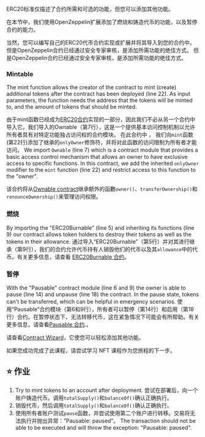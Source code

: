 ERC20标准仅描述了合约所需和可选的功能，但您可以添加其他功能。

在本节中，我们使用OpenZeppelin扩展添加了燃烧和铸造代币的功能，以及暂停合约的能力。

当然，您可以编写自己的ERC20代币合约实现或扩展并将其导入到您的合约中。但是OpenZeppelin合约已经通过安全专家审核，是添加所需功能的绝佳方式。 但是OpenZeppelin合约已经通过安全专家审核，是添加所需功能的绝佳方式。

### Mintable

The mint function allows the creator of the contract to mint (create) additional tokens after the contract has been deployed (line 22). As input parameters, the function needs the address that the tokens will be minted to, and the amount of tokens that should be minted.

由于mint函数已经成为<a href="https://github.com/OpenZeppelin/openzeppelin-contracts/blob/master/contracts/token/ERC20/ERC20.sol" target="_blank">ERC20合约</a>实现的一部分，因此我们不必从另一个合约中导入它。我们导入的Ownable（第7行），这是一个提供基本访问控制机制以允许所有者具有对特定功能独占访问权的合约模块。 在此合约中 ， 我们向`mint`函数(第22行)添加了继承的`onlyOwner`修饰符，并将对此函数的访问限制为所有者才能访问。 We import `Ownable` (line 7) which is a contract module that provides a basic access control mechanism that allows an owner to have exclusive access to specific functions. In this contract, we add the inherited `onlyOwner` modifier to the `mint` function (line 22) and restrict access to this function to the "owner".

该合约将从<a href="https://github.com/OpenZeppelin/openzeppelin-contracts/blob/master/contracts/access/Ownable.sol" target="_blank">Ownable contract</a>继承额外的函數`owner()`、`transferOwnership()`和`renounceOwnership()`来管理访问权限。

### 燃烧

By importing the "ERC20Burnable" (line 5) and inheriting its functions (line 9) our contract allows token holders to destroy their tokens as well as the tokens in their allowance.
通过导入“ERC20Burnable”（第5行）并对其进行继承（第9行），我们的合约允许代币持有人销毁他们的代币以及其`allowance`中的代币。有关更多信息，请查看 <a href="https://github.com/OpenZeppelin/openzeppelin-contracts/blob/master/contracts/token/ERC20/extensions/ERC20Burnable.sol" target="_blank">ERC20Burnable 合约</a>。

### 暂停

With the "Pausable" contract module (line 6 and 9) the owner is able to pause (line 14) and unpause (line 18) the contract. In the pause state, tokens can't be transferred, which can be helpful in emergency scenarios.
使用“Pausable”合约模块（第6和9行），所有者可以暂停（第14行）和启用（第18行）合约。在暂停状态下，无法转移代币，这在紧急情况下可能会有所帮助。有关更多信息，请查看<a href="https://github.com/OpenZeppelin/openzeppelin-contracts/blob/master/contracts/security/Pausable.sol" target="_blank">Pausable 合约</a>.。

请查看<a href="https://docs.openzeppelin.com/contracts/4.x/wizard" target="_blank">Contract Wizard</a>，它使您可以轻松添加其他功能。

如果您成功完成了此课程，请尝试学习 NFT 课程作为您旅程的下一步。

## ⭐️ 作业

1. Try to mint tokens to an account after deployment. 尝试在部署后，向一个账户铸造代币。调用`totalSupply()`和`balanceOf()`确认正确执行。
2. 销毁代币，然后调用`totalSupply()`和`balanceOf()`确认正确执行。
3. 使用所有者账户测试`pause`函数，并尝试使用第二个账户进行转移。交易将无法执行并抛出异常：”Pausable: paused“。 The transaction should not be able to be executed and will throw the exception: "Pausable: paused".
